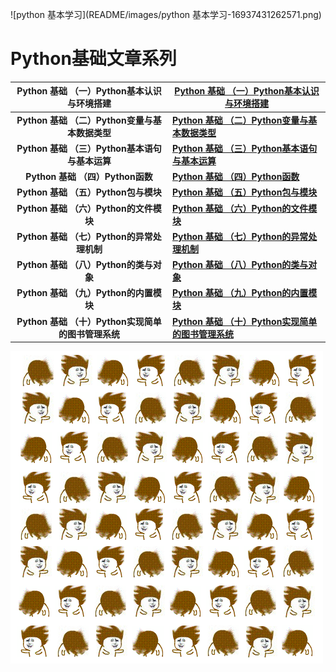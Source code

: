 

![python 基本学习](README/images/python 基本学习-16937431262571.png)

# **Python基础文章系列**

|   **Python 基础 （一）Python基本认识与环境搭建**   | **[Python 基础 （一）Python基本认识与环境搭建](https://blog.csdn.net/Darwin_Bossen/article/details/132630810)** |
| :------------------------------------------------: | ------------------------------------------------------------ |
|   **Python 基础 （二）Python变量与基本数据类型**   | **[Python 基础 （二）Python变量与基本数据类型](https://blog.csdn.net/Darwin_Bossen/article/details/132636186)** |
|   **Python 基础 （三）Python基本语句与基本运算**   | **[Python 基础 （三）Python基本语句与基本运算](https://blog.csdn.net/Darwin_Bossen/article/details/132637349)** |
|          **Python 基础 （四）Python函数**          | **[Python 基础 （四）Python函数](https://blog.csdn.net/Darwin_Bossen/article/details/132639025)** |
|        **Python 基础 （五）Python包与模块**        | **[Python 基础 （五）Python包与模块](https://blog.csdn.net/Darwin_Bossen/article/details/132641698)** |
|       **Python 基础 （六）Python的文件模块**       | **[Python 基础 （六）Python的文件模块](https://blog.csdn.net/Darwin_Bossen/article/details/132641711)** |
|     **Python 基础 （七）Python的异常处理机制**     | **[Python 基础 （七）Python的异常处理机制](https://blog.csdn.net/Darwin_Bossen/article/details/132646251)** |
|       **Python 基础 （八）Python的类与对象**       | **[Python 基础 （八）Python的类与对象](https://blog.csdn.net/Darwin_Bossen/article/details/132649863)** |
|       **Python 基础 （九）Python的内置模块**       | **[Python 基础 （九）Python的内置模块](https://blog.csdn.net/Darwin_Bossen/article/details/132650579)** |
| **Python 基础 （十）Python实现简单的图书管理系统** | **[Python 基础 （十）Python实现简单的图书管理系统](https://blog.csdn.net/Darwin_Bossen/article/details/132654796)** |

![006r3PQBjw1fag8oboe86g30dw0dw7do](README/images/006r3PQBjw1fag8oboe86g30dw0dw7do.gif)

